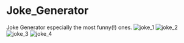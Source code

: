 # Joke_Generator
Joke Generator especially the most funny(!) ones.
![joke_1](https://github.com/tugcekizildg/Joke_Generator/assets/141547888/cb160020-4bb6-4cdc-ba50-b8eb67c95ca5)
![joke_2](https://github.com/tugcekizildg/Joke_Generator/assets/141547888/42b5a48a-97fd-4bcf-9ce7-1dd583fa4d6d)
![joke_3](https://github.com/tugcekizildg/Joke_Generator/assets/141547888/886a7075-495c-4ad0-9966-57980bee1196)
![joke_4](https://github.com/tugcekizildg/Joke_Generator/assets/141547888/5333a31a-979e-481f-9987-d7601fc250e3)
